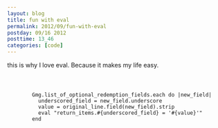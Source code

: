 ```yaml
---
layout: blog
title: fun with eval
permalink: 2012/09/fun-with-eval
postday: 09/16 2012
posttime: 13_46
categories: [code]
---
```


this is why I love eval. Because it makes my life easy.

<code>
  <pre>
        Gmg.list_of_optional_redemption_fields.each do |new_field|
          underscored_field = new_field.underscore
          value = original_line.field(new_field).strip
          eval "return_items.#{underscored_field} = '#{value}'"
        end
  </pre>
</code>
